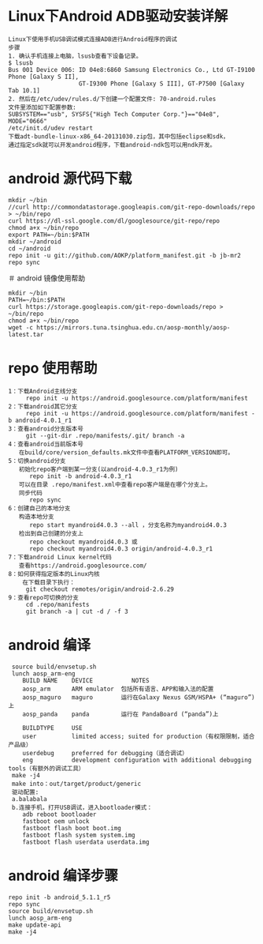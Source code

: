 # Linux下Android ADB驱动安装详解
    
    Linux下使用手机USB调试模式连接ADB进行Android程序的调试
    步骤
    1. 确认手机连接上电脑，lsusb查看下设备记录。
    $ lsusb
    Bus 001 Device 006: ID 04e8:6860 Samsung Electronics Co., Ltd GT-I9100 Phone [Galaxy S II], 
                        GT-I9300 Phone [Galaxy S III], GT-P7500 [Galaxy Tab 10.1]
    2. 然后在/etc/udev/rules.d/下创建一个配置文件: 70-android.rules
    文件里添加如下配置参数:
    SUBSYSTEM=="usb", SYSFS{"High Tech Computer Corp."}=="04e8", MODE="0666"
    /etc/init.d/udev restart
    下载adt-bundle-linux-x86_64-20131030.zip包，其中包括eclipse和sdk，
    通过指定sdk就可以开发android程序，下载android-ndk包可以用ndk开发。

# android 源代码下载

    mkdir ~/bin 
    //curl http://commondatastorage.googleapis.com/git-repo-downloads/repo > ~/bin/repo 
    curl https://dl-ssl.google.com/dl/googlesource/git-repo/repo
    chmod a+x ~/bin/repo
    export PATH=~/bin:$PATH
    mkdir ~/android
    cd ~/android
    repo init -u git://github.com/AOKP/platform_manifest.git -b jb-mr2
    repo sync
    
＃ android 镜像使用帮助
 
    mkdir ~/bin
    PATH=~/bin:$PATH
    curl https://storage.googleapis.com/git-repo-downloads/repo > ~/bin/repo
    chmod a+x ~/bin/repo
    wget -c https://mirrors.tuna.tsinghua.edu.cn/aosp-monthly/aosp-latest.tar
    
# repo 使用帮助
    1：下载Android主线分支
         repo init -u https://android.googlesource.com/platform/manifest
    2：下载android其它分支
         repo init -u https://android.googlesource.com/platform/manifest -b android-4.0.1_r1
    3：查看android分支版本号
         git --git-dir .repo/manifests/.git/ branch -a
    4：查看android当前版本号
       在build/core/version_defaults.mk文件中查看PLATFORM_VERSION即可。
    5：切换android分支
       初始化repo客户端到某一分支(以android-4.0.3_r1为例)
          repo init -b android-4.0.3_r1
       可以在目录 .repo/manifest.xml中查看repo客户端是在哪个分支上。
       同步代码
          repo sync
    6：创建自己的本地分支
       构造本地分支
          repo start myandroid4.0.3 --all ，分支名称为myandroid4.0.3
       检出到自己创建的分支上
          repo checkout myandroid4.0.3 或
          repo checkout myandroid4.0.3 origin/android-4.0.3_r1
    7：下载android Linux kernel代码
       查看https://android.googlesource.com/
    8：如何获得指定版本的Linux内核
        在下载目录下执行：
         git checkout remotes/origin/android-2.6.29  
    9：查看repo可切换的分支
         cd .repo/manifests
         git branch -a | cut -d / -f 3
         
# android 编译
     source build/envsetup.sh
     lunch aosp_arm-eng
        BUILD NAME 	  DEVICE 	       NOTES
        aosp_arm 	  ARM emulator 	包括所有语言、APP和输入法的配置
        aosp_maguro   maguro 	    运行在Galaxy Nexus GSM/HSPA+ (“maguro”)上
        aosp_panda 	  panda 	    运行在 PandaBoard (“panda”)上
        
        BUILDTYPE 	  USE
        user 	      limited access; suited for production（有权限限制，适合产品级）
        userdebug     preferred for debugging（适合调试）
        eng 	      development configuration with additional debugging tools（有额外的调试工具）
     make -j4
     make into：out/target/product/generic
     驱动配置:
     a.balabala
     b.连接手机，打开USB调试，进入bootloader模式：
        adb reboot bootloader
        fastboot oem unlock
        fastboot flash boot boot.img
        fastboot flash system system.img
        fastboot flash userdata userdata.img
        
# android 编译步骤
    repo init -b android_5.1.1_r5
    repo sync
    source build/envsetup.sh
    lunch aosp_arm-eng
    make update-api
    make -j4
    
